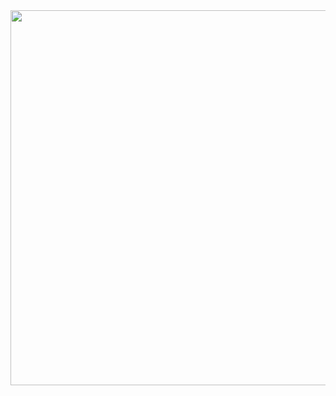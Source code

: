 <img style="margin-right: 30px " width="600" height="600" src="https://github.com/Tuhin4042/resource/blob/main/Numpy.png">
